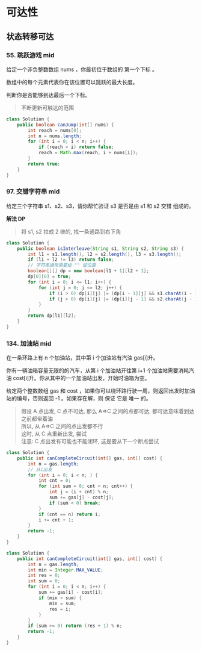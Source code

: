 # 可达性

## 状态转移可达

### 55. 跳跃游戏 mid

给定一个非负整数数组 nums ，你最初位于数组的 第一个下标 。

数组中的每个元素代表你在该位置可以跳跃的最大长度。

判断你是否能够到达最后一个下标。

> 不断更新可触达的范围

```java
class Solution {
    public boolean canJump(int[] nums) {
        int reach = nums[0];
        int n = nums.length;
        for (int i = 0; i < n; i++) {
            if (reach < i) return false;
            reach = Math.max(reach, i + nums[i]);
        }
        return true;
    }
}
```

### 97. 交错字符串 mid

给定三个字符串 s1、s2、s3，请你帮忙验证 s3 是否是由 s1 和 s2 交错 组成的。

**解法 DP**

> 将 s1, s2 拉成 2 维的, 找一条通路到右下角

```java
class Solution {
    public boolean isInterleave(String s1, String s2, String s3) {
        int l1 = s1.length(), l2 = s2.length(), l3 = s3.length();
        if (l1 + l2 != l3) return false;
        // 字符串通常需要给 "" 留位置
        boolean[][] dp = new boolean[l1 + 1][l2 + 1];
        dp[0][0] = true;
        for (int i = 0; i <= l1; i++) {
            for (int j = 0; j <= l2; j++) {
                if (i > 0) dp[i][j] |= (dp[i - 1][j] && s1.charAt(i - 1) == s3.charAt(i + j - 1));
                if (j > 0) dp[i][j] |= (dp[i][j - 1] && s2.charAt(j - 1) == s3.charAt(i + j - 1));
            }
        }
        return dp[l1][l2];
    }
}
```

### 134. 加油站 mid

在一条环路上有 n 个加油站，其中第 i 个加油站有汽油 gas[i]升。

你有一辆油箱容量无限的的汽车，从第 i 个加油站开往第 i+1 个加油站需要消耗汽油 cost[i]升。你从其中的一个加油站出发，开始时油箱为空。

给定两个整数数组 gas 和 cost ，如果你可以绕环路行驶一周，则返回出发时加油站的编号，否则返回 -1 。如果存在解，则 保证 它是 唯一 的。

> 假设 A 点出发, C 点不可达, 那么 A=>C 之间的点都可达, 都可达意味着到达之前都带着油  
> 所以, 从 A=>C 之间的点出发都不行  
> 这时, 从 C 点重新出发, 尝试  
> 注意: C 点出发有可能也不能闭环, 这是要从下一个断点尝试

```java
class Solution {
    public int canCompleteCircuit(int[] gas, int[] cost) {
        int n = gas.length;
        // 从i出发
        for (int i = 0; i < n; ) {
            int cnt = 0;
            for (int sum = 0; cnt < n; cnt++) {
                int j = (i + cnt) % n;
                sum += gas[j] - cost[j];
                if (sum < 0) break;
            }
            if (cnt == n) return i;
            i += cnt + 1;
        }
        return -1;
    }
}
```

```java
class Solution {
    public int canCompleteCircuit(int[] gas, int[] cost) {
        int n = gas.length;
        int min = Integer.MAX_VALUE;
        int res = 0;
        int sum = 0;
        for (int i = 0; i < n; i++) {
            sum += gas[i] - cost[i];
            if (min > sum) {
                min = sum;
                res = i;
            }
        }
        if (sum >= 0) return (res + 1) % n;
        return -1;
    }
}
```
